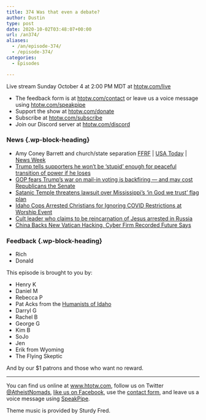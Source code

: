 ```yaml
---
title: 374 Was that even a debate?
author: Dustin
type: post
date: 2020-10-02T03:48:07+00:00
url: /an374/
aliases:
  - /an/episode-374/
  - /episode-374/
categories:
  - Episodes

---
```

<div id="buzzsprout-player-10552735"></div><script src="https://www.buzzsprout.com/1983601/10552735-374-was-that-even-a-debate.js?container_id=buzzsprout-player-10552735&player=small" type="text/javascript" charset="utf-8"></script>

Live stream Sunday October 4 at 2:00 PM MDT at [htotw.com/live][1]

<!--more-->

 * The feedback form is at [htotw.com/contact](https://htotw.com/contact) or leave us a voice message using <a href="https://htotw.com/speakpipe" target="_blank" rel="noopener noreferrer">htotw.com/speakpipe</a>
 * Support the show at <a href="https://htotw.com/donate" target="_blank" rel="payment noopener noreferrer">htotw.com/donate</a>
 * Subscribe at <a href="https://htotw.com/subscribe" target="_blank" rel="noopener noreferrer">htotw.com/subscribe</a>
 * Join our Discord server at <a href="https://htotw.com/discord" target="_blank" rel="noopener noreferrer">htotw.com/discord</a>

### News {.wp-block-heading}

  * Amy Coney Barrett and church/state separation [FFRF][2] | [USA Today][3] | [News Week][4]
  * [Trump tells supporters he won’t be ‘stupid’ enough for peaceful transition of power if he loses][5]
  * [GOP fears Trump’s war on mail-in voting is backfiring — and may cost Republicans the Senate][6]
  * [Satanic Temple threatens lawsuit over Mississippi’s ‘in God we trust’ flag plan][7]
  * [Idaho Cops Arrested Christians for Ignoring COVID Restrictions at Worship Event][8]
  * [Cult leader who claims to be reincarnation of Jesus arrested in Russia][9]
  * [China Backs New Vatican Hacking, Cyber Firm Recorded Future Says][10]

### Feedback {.wp-block-heading}

  * Rich
  * Donald

This episode is brought to you by:

  * Henry K
  * Daniel M
  * Rebecca P
  * Pat Acks from the <a href="https://www.humanistsofidaho.org" target="_blank" rel="noopener noreferrer">Humanists of Idaho</a>
  * Darryl G
  * Rachel B
  * George G
  * Kim B
  * SoJo
  * Jen
  * Erik from Wyoming
  * The Flying Skeptic

And by our $1 patrons and those who want no reward.

<hr class="wp-block-separator" />

You can find us online at <a href="https://www.htotw.com/" target="_blank" rel="noopener noreferrer">www.htotw.com</a>, follow us on Twitter <a href="https://htotw.com/twitter" target="_blank" rel="noopener noreferrer">@AtheistNomads</a>, <a href="https://htotw.com/facebook" target="_blank" rel="noopener noreferrer">like us on Facebook</a>, use the [contact form](https://htotw.com/contact), and leave us a voice message using <a href="https://htotw.com/speakpipe" target="_blank" rel="noopener noreferrer">SpeakPipe</a>.

Theme music is provided by Sturdy Fred.

 [1]: https://htotw.com/live
 [2]: https://ffrf.org/news/news-releases/item/37949-amy-coney-barrett-disaster-for-the-constitutional-separation-between-state-and-church
 [3]: https://www.usatoday.com/story/news/factcheck/2020/09/24/fact-check-amy-coney-barrett-quote-missing-context-viral-meme/3496107001/
 [4]: https://www.newsweek.com/what-has-amy-coney-barrett-said-about-separation-church-state-1533862
 [5]: https://www.rawstory.com/2020/09/trump-tells-maga-rally-he-wont-be-stupid-enough-for-peaceful-transition-of-power-if-he-loses/
 [6]: https://www.rawstory.com/2020/09/gop-fears-trumps-war-on-mail-in-voting-is-backfiring-and-may-cost-republicans-the-senate-report/
 [7]: https://www.independent.co.uk/news/world/americas/us-politics/satanic-temple-mississippi-flag-in-god-we-trust-a9610486.html
 [8]: https://friendlyatheist.patheos.com/2020/09/27/idaho-cops-arrested-christians-for-ignoring-covid-restrictions-at-worship-event/
 [9]: https://www.theguardian.com/world/2020/sep/22/cult-leader-vissarion-reincarnation-jesus-arrested-siberia-russia
 [10]: https://www.bloomberg.com/news/articles/2020-09-15/china-backs-new-vatican-hacking-cyber-firm-recorded-future-says